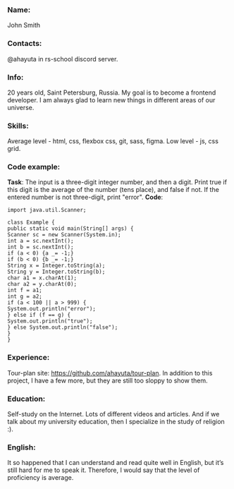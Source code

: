 ### Name:

John Smith

### Contacts:

@ahayuta in rs-school discord server.

### Info:

20 years old, Saint Petersburg, Russia. My goal is to become a frontend developer. I am always glad to learn new things in different areas of our universe.

### Skills:

Average level - html, css, flexbox css, git, sass, figma. Low level - js, css grid.

### Code example:

**Task**: The input is a three-digit integer number, and then a digit. Print true if this digit is the average of the number (tens place), and false if not. If the entered number is not three-digit, print "error".
**Code**:
```
import java.util.Scanner;

class Example {
public static void main(String[] args) {
Scanner sc = new Scanner(System.in);
int a = sc.nextInt();
int b = sc.nextInt();
if (a < 0) {a _= -1;}
if (b < 0) {b _= -1;}
String x = Integer.toString(a);
String y = Integer.toString(b);
char a1 = x.charAt(1);
char a2 = y.charAt(0);
int f = a1;
int g = a2;
if (a < 100 || a > 999) {
System.out.println("error");
} else if (f == g) {
System.out.println("true");
} else System.out.println("false");
}
}
```
### Experience:

Tour-plan site: https://github.com/ahayuta/tour-plan. In addition to this project, I have a few more, but they are still too sloppy to show them.

### Education:

Self-study on the Internet. Lots of different videos and articles. And if we talk about my university education, then I specialize in the study of religion :).

### English:

It so happened that I can understand and read quite well in English, but it’s still hard for me to speak it. Therefore, I would say that the level of proficiency is average.